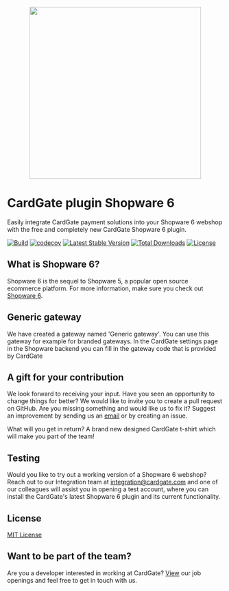 
<p align="center">
  <img src="https://www.cardgate.com/img/cardgatelogo.svg" width="400px" position="center">
</p>

# CardGate plugin Shopware 6

Easily integrate CardGate payment solutions into your Shopware 6 webshop with the free and completely new CardGate Shopware 6 plugin.

[![Build](https://github.com/CardGate/shopware/workflows/Build/badge.svg)](https://github.com/CardGate/shopware/actions)
[![codecov](https://codecov.io/gh/CardGate/Shopware/branch/master/graph/badge.svg)](https://codecov.io/gh/CardGate/Shopware)
[![Latest Stable Version](https://img.shields.io/packagist/v/cardgate/shopware.svg)](https://packagist.org/packages/cardgate/shopware)
[![Total Downloads](https://img.shields.io/packagist/dt/cardgate/shopware.svg)](https://packagist.org/packages/cardgate/shopware)
[![License](https://img.shields.io/packagist/l/cardgate/shopware.svg)](https://github.com/CardGate/shopware/blob/master/LICENSE)

## What is Shopware 6?
Shopware 6 is the sequel to Shopware 5, a popular open source ecommerce platform. For more information, make sure you check out [Shopware 6](https://www.shopware.com/en/products/shopware-6/).

## Generic gateway
We have created a gateway named 'Generic gateway'. You can use this gateway for example for branded gateways.
In the CardGate settings page in the Shopware backend you can fill in the gateway code that is provided by CardGate

## A gift for your contribution
We look forward to receiving your input. Have you seen an opportunity to change things for better? We would like to invite you to create a pull request on GitHub.
Are you missing something and would like us to fix it? Suggest an improvement by sending us an [email](mailto:integration@cardgate.com) or by creating an issue.

What will you get in return? A brand new designed CardGate t-shirt which will make you part of the team!

## Testing
Would you like to try out a working version of a Shopware 6 webshop? Reach out to our Integration team at <integration@cardgate.com> and one of our colleagues will assist you in opening a test account, where you can install the CardGate's latest Shopware 6 plugin and its current functionality.

## License
[MIT License](https://github.com/CardGate/shopware/blob/develop/LICENSE)

## Want to be part of the team?
Are you a developer interested in working at CardGate? [View](https://www.cardgate.com/careers/#jobopenings) our job openings and feel free to get in touch with us.
